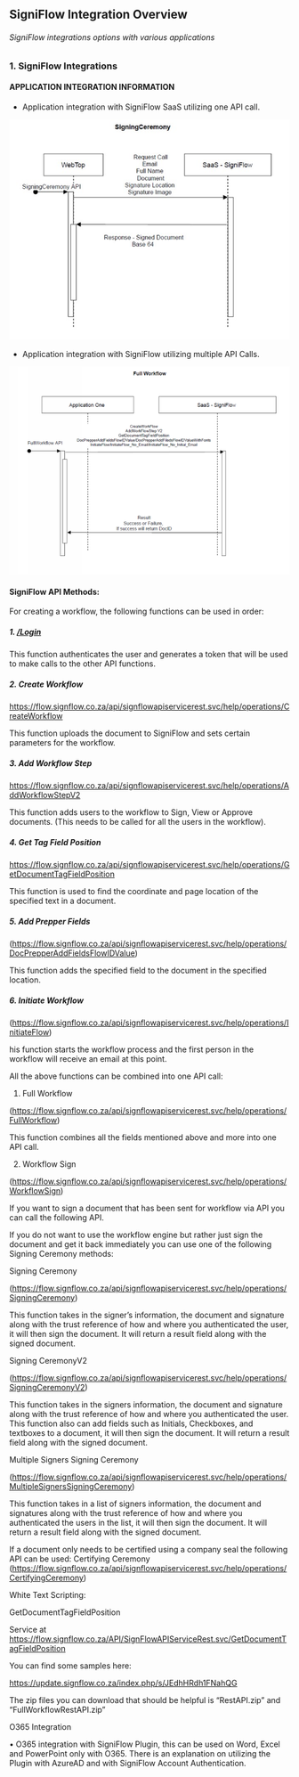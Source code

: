 ## SigniFlow Integration Overview
###### SigniFlow integrations options with various applications

### 1. SigniFlow Integrations

#### APPLICATION INTEGRATION INFORMATION

* Application integration with SigniFlow SaaS utilizing one API call.

![Signing Ceremony](../assets/images/SigningCeremony.jpg)

* Application integration with SigniFlow utilizing multiple API Calls.

![Full WorkFlow](../assets/images/FullWorkFlow.png)

#### SigniFlow API Methods:

For creating a workflow, the following functions can be used in order:


##### 1.    [/Login](./Paths/Login)

This function authenticates the user and generates a token that will be used to make calls to the other API functions.
<br>
##### 2.    Create Workflow
https://flow.signflow.co.za/api/signflowapiservicerest.svc/help/operations/CreateWorkflow

This function uploads the document to SigniFlow and sets certain parameters for the workflow.
<br>
##### 3.    Add Workflow Step 
https://flow.signflow.co.za/api/signflowapiservicerest.svc/help/operations/AddWorkflowStepV2

This function adds users to the workflow to Sign, View or Approve documents. (This needs to be called for all the users in the workflow).
<br>
##### 4.    Get Tag Field Position 

https://flow.signflow.co.za/api/signflowapiservicerest.svc/help/operations/GetDocumentTagFieldPosition

This function is used to find the coordinate and page location of the specified text in a document.
<br>
##### 5.    Add Prepper Fields 

(https://flow.signflow.co.za/api/signflowapiservicerest.svc/help/operations/DocPrepperAddFieldsFlowIDValue)

This function adds the specified field to the document in the specified location.
<br>
##### 6.    Initiate Workflow

(https://flow.signflow.co.za/api/signflowapiservicerest.svc/help/operations/InitiateFlow)

his function starts the workflow process and the first person in the workflow will receive an email at this point.
 

All the above functions can be combined into one API call:

1.    Full Workflow 

(https://flow.signflow.co.za/api/signflowapiservicerest.svc/help/operations/FullWorkflow)

This function combines all the fields mentioned above and more into one API call.

2. Workflow Sign 

(https://flow.signflow.co.za/api/signflowapiservicerest.svc/help/operations/WorkflowSign)

If you want to sign a document that has been sent for workflow via API you can call the following API.

If you do not want to use the workflow engine but rather just sign the document and get it back immediately you can use one of the following Signing Ceremony methods:


Signing Ceremony 

(https://flow.signflow.co.za/api/signflowapiservicerest.svc/help/operations/SigningCeremony)

This function takes in the signer’s information, the document and signature along with the trust reference of how and where you authenticated the user, it will then sign the document. It will return a result field along with the signed document.
 
Signing CeremonyV2 

(https://flow.signflow.co.za/api/signflowapiservicerest.svc/help/operations/SigningCeremonyV2)

This function takes in the signers information, the document and signature along with the trust reference of how and where you authenticated the user. This function also can add fields such as Initials, Checkboxes, and textboxes to a document, it will then sign the document. It will return a result field along with the signed document.
 
Multiple Signers Signing Ceremony 

(https://flow.signflow.co.za/api/signflowapiservicerest.svc/help/operations/MultipleSignersSigningCeremony)

This function takes in a list of  signers information, the document and signatures along with the trust reference of how and where you authenticated the users in the list, it will then sign the document. It will return a result field along with the signed document.
 
If a document only needs to be certified using a company seal the following API can be used:
Certifying Ceremony 
(https://flow.signflow.co.za/api/signflowapiservicerest.svc/help/operations/CertifyingCeremony)


White Text Scripting:
 

GetDocumentTagFieldPosition

Service at https://flow.signflow.co.za/API/SignFlowAPIServiceRest.svc/GetDocumentTagFieldPosition

 
You can find some samples here:

https://update.signflow.co.za/index.php/s/JEdhHRdh1FNahQG
 
The zip files you can download that should be helpful is “RestAPI.zip” and “FullWorkflowRestAPI.zip”


O365 Integration

• O365 integration with SigniFlow Plugin, this can be used on Word, Excel and PowerPoint only with O365. There is an explanation on utilizing the Plugin with AzureAD and with SigniFlow Account Authentication.